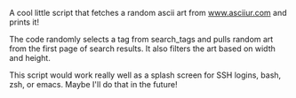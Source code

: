 A cool little script that fetches a random ascii art from www.asciiur.com and prints it!

The code randomly selects a tag from search_tags and pulls random art from the first page of search results. It also filters the art based on width and height. 

This script would work really well as a splash screen for SSH logins, bash, zsh, or emacs. Maybe I'll do that in the future!
